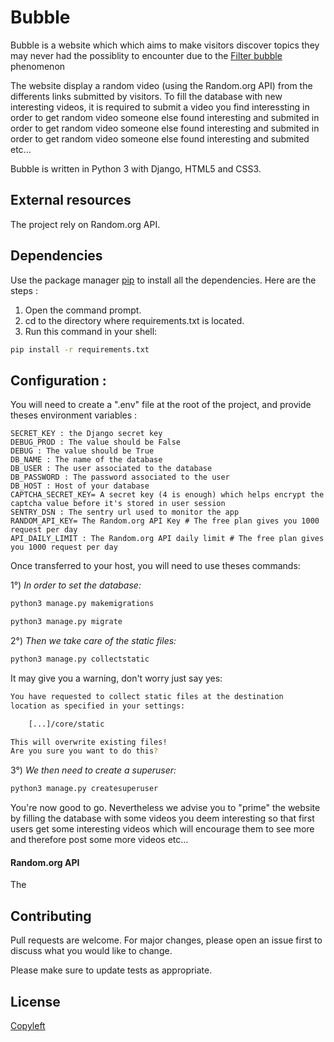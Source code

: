 # Bubble

Bubble is a website which which aims to make visitors discover topics they may never had the possiblity to encounter due
to the [Filter bubble](https://en.wikipedia.org/wiki/Filter_bubble) phenomenon

The website display a random video (using the Random.org API) from the differents links submitted by visitors.
To fill the database with new interesting videos, it is required to submit a video you find interessting in order to get 
random video someone else found interesting and submited in order to get 
random video someone else found interesting and submited in order to get 
random video someone else found interesting and submited etc...

Bubble is written in Python 3 with Django, HTML5 and CSS3.

## External resources

The project rely on Random.org API.

## Dependencies

Use the package manager [pip](https://pip.pypa.io/en/stable/) to 
install all the dependencies. Here are the steps :

1. Open the command prompt.  
2. cd to the directory where requirements.txt is located.  
3. Run this command in your shell:  

```bash
pip install -r requirements.txt
```


## Configuration :

You will need to create a ".env" file at the root of the project, and provide theses environment variables :

```
SECRET_KEY : the Django secret key  
DEBUG_PROD : The value should be False  
DEBUG : The value should be True  
DB_NAME : The name of the database  
DB_USER : The user associated to the database  
DB_PASSWORD : The password associated to the user  
DB_HOST : Host of your database  
CAPTCHA_SECRET_KEY= A secret key (4 is enough) which helps encrypt the captcha value before it's stored in user session  
SENTRY_DSN : The sentry url used to monitor the app  
RANDOM_API_KEY= The Random.org API Key # The free plan gives you 1000 request per day
API_DAILY_LIMIT : The Random.org API daily limit # The free plan gives you 1000 request per day
```

Once transferred to your host, you will need to use theses commands:

   
1°) _In order to set the database:_    
```bash
python3 manage.py makemigrations

python3 manage.py migrate 
```

2°) _Then we take care of the static files:_
```bash
python3 manage.py collectstatic
```
It may give you a warning, don't worry just say yes:
```bash
You have requested to collect static files at the destination
location as specified in your settings:

    [...]/core/static

This will overwrite existing files!
Are you sure you want to do this?

```
3°) _We then need to create a superuser:_
```bash
python3 manage.py createsuperuser
```

You're now good to go. Nevertheless we advise you to "prime" the website by filling the database with some videos you 
deem interesting so that first users get some interesting videos which will encourage them to see more and therefore 
post some more videos etc...

#### Random.org API

The 

## Contributing
Pull requests are welcome. For major changes, please open an issue first to 
discuss what you would like to change.

Please make sure to update tests as appropriate.

## License
[Copyleft](https://www.gnu.org/licenses/copyleft.fr.html)